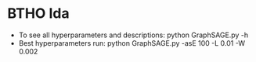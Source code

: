# BTHO Ida
- To see all hyperparameters and descriptions: python GraphSAGE.py -h
- Best hyperparameters run: python GraphSAGE.py -asE 100 -L 0.01 -W 0.002
